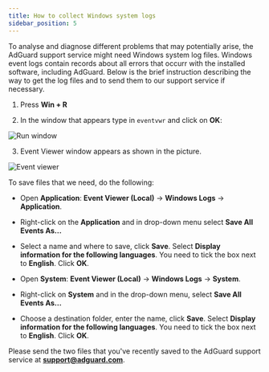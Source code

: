 ```yaml
---
title: How to collect Windows system logs
sidebar_position: 5
---
```


To analyse and diagnose different problems that may potentially arise, the AdGuard support service might need Windows system log files. Windows event logs contain records about all errors that occurr with the installed software, including AdGuard. Below is the brief instruction describing the way to get the log files and to send them to our support service if necessary.

1. Press **Win + R**

2. In the window that appears type in `eventvwr` and click on **OK**:

![Run window](https://cdn.adguard.com/public/Adguard/kb/newscreenshots/En/eng_event_logs_1.png)

3. Event Viewer window appears as shown in the picture.

![Event viewer](https://cdn.adguard.com/public/Adguard/kb/newscreenshots/En/eng_event_logs_2.png)

To save files that we need, do the following:

- Open **Application**: **Event Viewer (Local)** -> **Windows Logs** -> **Application**.

- Right-click on the **Application** and in drop-down menu select **Save All Events As...**

- Select a name and where to save, click **Save**. Select **Display information for the following languages**. You need to tick the box next to **English**. Click **OK**.

- Open **System**: **Event Viewer (Local)** -> **Windows Logs** ->  **System**.

- Right-click on **System** and in the drop-down menu, select **Save All Events As...**

- Choose a destination folder, enter the name, click **Save**. Select **Display information for the following languages**. You need to tick the box next to **English**. Click **OK**.

Please send the two files that you've recently saved to the AdGuard support service at **support@adguard.com**.
